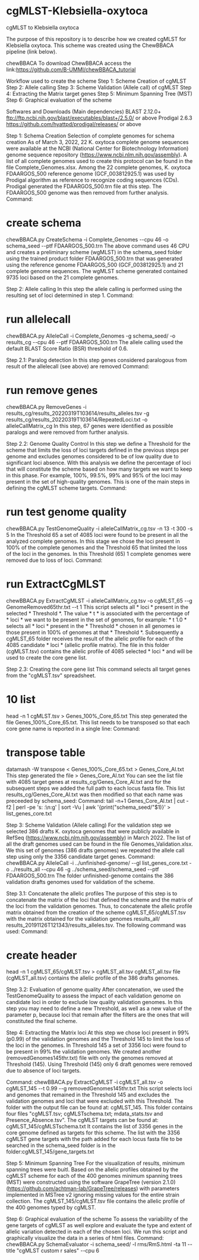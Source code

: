 # cgMLST-Klebsiella-oxytoca

cgMLST to Klebsiella oxytoca

The purpose of this repository is to describe how we created cgMLST for Klebsiella oxytoca. This scheme was created using the ChewBBACA pipeline (link below). 

chewBBACA
To download ChewBBACA access the link:https://github.com/B-UMMI/chewBBACA_tutorial

Workflow used to create the scheme
Step 1: Scheme Creation of cgMLST
Step 2: Allele calling
Step 3: Scheme Validation (Allele call) of cgMLST
Step 4: Extracting the Matrix target genes
Step 5: Minimum Spanning Tree (MST)
Step 6: Graphical evaluation of the scheme


Softwares and Downloads (Main dependencies)
BLAST 2.12.0+ ftp://ftp.ncbi.nih.gov/blast/executables/blast+/2.5.0/ or above
Prodigal 2.6.3 https://github.com/hyattpd/prodigal/releases/ or above

Step 1: Schema Creation
Selection of complete genomes for schema creation
As of March 3, 2022, 22 K. oxytoca complete genome sequences were available at the NCBI (National Center for Biotechnology Information) genome sequence repository (https://www.ncbi.nlm.nih.gov/assembly).
A list of all complete genomes used to create this protocol can be found in the file Complete_Genomes.xlsx.
Among the 22 complete genomes, K. oxytoca FDAARGOS_500 reference genome (GCF_003812925.1) was used by Prodigal algorithm as reference to recognize coding sequences (CDs). Prodigal generated the FDAARGOS_500.trn file at this step.
The FDAARGOS_500 genome was then removed from further analysis.
Command:
# create schema
chewBBACA.py CreateSchema -i Complete_Genomes --cpu 46 -o schema_seed --ptf FDAARGOS_500.trn
The above command uses 46 CPU and creates a preliminary scheme (wgMLST) in the schema_seed folder using the trained product folder FDAARGOS_500.trn that was generated using the reference genome FDAARGOS_500 (GCF_003812925.1) and 21 complete genome sequences. The wgMLST scheme generated contained 9735 loci based on the 21 complete genomes.

Step 2: Allele calling
In this step the allele calling is performed using the resulting set of loci determined in step 1.
Command:
# run allelecall
chewBBACA.py AlleleCall -i Complete_Genomes -g schema_seed/ -o results_cg --cpu 46 --ptf FDAARGOS_500.trn
The allele calling used the default BLAST Score Ratio (BSR) threshold of 0.6.

Step 2.1: Paralog detection
In this step genes considered paralogous from result of the allelecall (see above) are removed
Command:
# run remove genes
chewBBACA.py RemoveGenes -i results_cg/results_20220319T103614/results_alleles.tsv -g results_cg/results_20220319T103614/RepeatedLoci.txt -o alleleCallMatrix_cg
In this step, 67 genes were identified as possible paralogs and were removed from further analysis. 

Step 2.2: Genome Quality Control
In this step we define a Threshold for the scheme that limits the loss of loci targets defined in the previous steps per genome and excludes genomes considered to be of low quality due to significant loci absence.
With this analysis we define the percentage of loci that will constitute the scheme based on how many targets we want to keep in this phase. For example, 100%, 99.5%, 99% and 95% of the loci may present in the set of high-quality genomes. This is one of the main steps in defining the cgMLST scheme targets.
Command:
# run test genome quality
chewBBACA.py TestGenomeQuality -i alleleCallMatrix_cg.tsv -n 13 -t 300 -s 5
In the Threshold 65 a set of 4085 loci were found to be present in all the analyzed complete genomes. 
In this stage we chose the loci present in 100% of the complete genomes and the Threshold 65 that limited the loss of the loci in the genomes. In this Threshold (65) 1 complete genomes were removed due to loss of loci.
Command:
# run ExtractCgMLST
chewBBACA.py ExtractCgMLST -i alleleCallMatrix_cg.tsv -o cgMLST_65 --g GenomeRemoved65thr.txt  --t 1
This script selects all * loci * present in the selected * Threshold *. The value * t * is associated with the percentage of * loci * we want to be present in the set of genomes, for example: * t 1.0 * selects all * loci * present in the * Threshold * chosen in all genomes ie those present in 100% of genomes at that * Threshold *. Subsequently a cgMLST_65 folder receives the result of the allelic profile for each of the 4085 candidate * loci * (allelic profile matrix). The file in this folder (cgMLST.tsv) contains the allelic profile of 4085 selected * loci * and will be used to create the core gene list. 

Step 2.3: Creating the core gene list
This command selects all target genes from the "cgMLST.tsv" spreadsheet.
# 10 list
head -n 1 cgMLST.tsv > Genes_100%_Core_65.txt
This step generated the file Genes_100%_Core_65.txt. This list needs to be transposed so that each core gene name is reported in a single line:
Command:
# transpose table
datamash -W transpose < Genes_100%_Core_65.txt > Genes_Core_Al.txt 
This step generated the file > Genes_Core_Al.txt
You can see the list file with 4085 target genes at results_cg/Genes_Core_Al.txt and for the subsequent steps we added the full path to each locus fasta file.
This list results_cg/Genes_Core_Al.txt was then modified so that each name was preceeded by schema_seed:
Command:
tail -n+1 Genes_Core_Al.txt | cut -f2 | perl -pe 's: :\n:g' | sort -Vu | awk '{print("schema_seed/"$1)}' > list_genes_core.txt

Step 3: Scheme Validation (Allele calling)
For the validation step we selected 386 drafts K. oxytoca genomes that were publicly available in RefSeq (https://www.ncbi.nlm.nih.gov/assembly) in March 2022. The list of all the draft genomes used can be found in the file Genomes_Validation.xlsx.
We this set of genomes (386 drafts genomes) we repeated the allele call step using only the 3356 candidate target genes.
Command:
chewBBACA.py AlleleCall -i ../unfinished-genome/ --gl list_genes_core.txt -o ../results_all --cpu 46  -g ../schema_seed/schema_seed --ptf FDAARGOS_500.trn
The folder unfinished-genome contains the 386 validation drafts genomes used for validation of the scheme.

Step 3.1: Concatenate the allelic profiles
The purpose of this step is to concatenate the matrix of the loci that defined the scheme and the matrix of the loci from the validation genomes. Thus, to concatenate the allelic profile matrix obtained from the creation of the scheme cgMLST_65/cgMLST.tsv with the matrix obtained for the validation genomes results_all/ results_20191126T121343/results_alleles.tsv. The following command was used:
Command:
# create header
head -n 1 cgMLST_65/cgMLST.tsv > cgMLST_all.tsv
cgMLST_all.tsv file (cgMLST_all.tsv) contains the allelic profile of the 386 drafts genomes.

Step 3.2: Evaluation of genome quality
After concatenation, we used the TestGenomeQuality to assess the impact of each validation genome on candidate loci in order to exclude low quality validation genomes. In this step you may need to define a new Threshold, as well as a new value of the parameter p, because loci that remain after the filters are the ones that will constituted the final scheme.

Step 4: Extracting the Matrix loci
At this step we chose loci present in 99% (p0.99) of the validation genomes and the Threshold 145 to limit the loss of the loci in the genomes.
In Threshold 145 a set of 3356 loci were found to be present in 99% the validation genomes.
We created another (removedGenomes145thr.txt) file with only the genomes removed at Threshold (145). 
Using Threshold (145) only 6 draft genomes were removed due to absence of loci targets.
 
Command:
chewBBACA.py ExtractCgMLST -i cgMLST_all.tsv -o cgMLST_145 --t 0.99 --g removedGenomes145thr.txt 
This script selects loci and genomes that remained in the Threshold 145 and excludes the validation genomes and loci that were excluded with this Threshold.
The folder with the output file can be found at: cgMLST_145. This folder contains four files "cgMLST.tsv; cgMLSTschema.txt; mdata_stats.tsv and Presence_Absence.tsv".
The cgMLST targets can be found at: cgMLST_145/cgMLSTschema.txt It contains the list of 3356 genes in the core genome defined as targets for this scheme. 
The list with the 3356 cgMLST gene targets with the path added for each locus fasta file to be searched in the schema_seed folder is in the folder:cgMLST_145/gene_targets.txt


Step 5: Minimum Spanning Tree
For the visualization of results, minimum spanning trees were buitl. Based on the allelic profiles obtained by the cgMLST scheme for each of the 400 genomes minimum spanning trees (MST) were constructed using the software GrapeTree (version 2.1.0) (https://github.com/achtman-lab/GrapeTree/releases) with parameters implemented in MSTree v2 ignoring missing values for the entire strain collection. The cgMLST_145/cgMLST.tsv file contains the allelic profile of the 400 genomes typed by cgMLST.

Step 6: Graphical evaluation of the scheme
To assess the variability of the gene targets of cgMLST as well explore and evaluate the type and extent of allelic variation detected in each of the chosen loci. We run this script and graphically visualize the data in a series of html files.
Command:
chewBBACA.py SchemaEvaluator -i schema_seed/ -l rms/RmS.html -ta 11 --title "cgMLST custom r sales" --cpu 6
